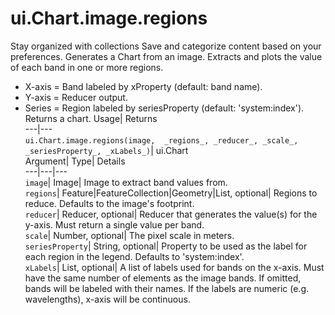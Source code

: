  
#  ui.Chart.image.regions 
Stay organized with collections  Save and categorize content based on your preferences. 
Generates a Chart from an image. Extracts and plots the value of each band in one or more regions. 
- X-axis = Band labeled by xProperty (default: band name).
- Y-axis = Reducer output.
- Series = Region labeled by seriesProperty (default: 'system:index').
Returns a chart.
Usage| Returns  
---|---  
`ui.Chart.image.regions(image,  _regions_, _reducer_, _scale_, _seriesProperty_, _xLabels_)`| ui.Chart  
Argument| Type| Details  
---|---|---  
`image`| Image| Image to extract band values from.  
`regions`| Feature|FeatureCollection|Geometry|List, optional| Regions to reduce. Defaults to the image's footprint.  
`reducer`| Reducer, optional| Reducer that generates the value(s) for the y-axis. Must return a single value per band.  
`scale`| Number, optional| The pixel scale in meters.  
`seriesProperty`| String, optional| Property to be used as the label for each region in the legend. Defaults to 'system:index'.  
`xLabels`| List, optional| A list of labels used for bands on the x-axis. Must have the same number of elements as the image bands. If omitted, bands will be labeled with their names. If the labels are numeric (e.g. wavelengths), x-axis will be continuous.  
